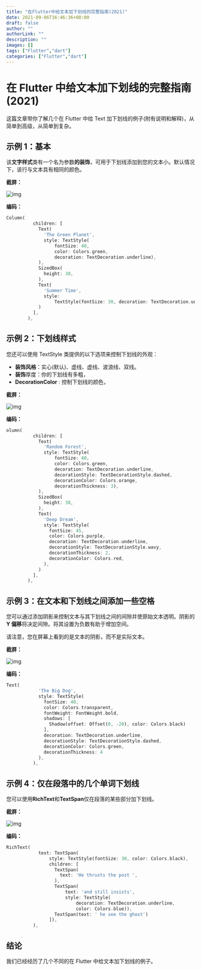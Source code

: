 ```yaml
---
title: "在Flutter中给文本加下划线的完整指南(2021)"
date: 2021-09-06T16:46:36+08:00
draft: false
author: ""
authorLink: ""
description: ""
images: []
tags: ["Flutter","dart"]
categories: ["Flutter","dart"]
---
```


# 在 Flutter 中给文本加下划线的完整指南(2021)

这篇文章带你了解几个在 Flutter 中给 Text 加下划线的例子(附有说明和解释)，从简单到高级，从简单到复杂。

## 示例 1：基本

该**文字样式**类有一个名为参数**的装饰**，可用于下划线添加到您的文本小。默认情况下，该行与文本具有相同的颜色。

**截屏：**

![img](https://luckly007.oss-cn-beijing.aliyuncs.com/image/Screen-Shot-2021-04-08-at-17.55.22.jpg)

**编码：**

```dart
Column(
          children: [
            Text(
              'The Green Planet',
              style: TextStyle(
                  fontSize: 40,
                  color: Colors.green,
                  decoration: TextDecoration.underline),
            ),
            SizedBox(
              height: 30,
            ),
            Text(
              'Summer Time',
              style:
                  TextStyle(fontSize: 30, decoration: TextDecoration.underline),
            )
          ],
        ),
```

## 示例 2：下划线样式

您还可以使用 TextStyle 类提供的以下选项来控制下划线的外观：

- **装饰风格**：实心(默认)、虚线、虚线、波浪线、双线。
- **装饰**厚度：你的下划线有多粗，
- **DecorationColor** : 控制下划线的颜色，

**截屏：**

![img](https://luckly007.oss-cn-beijing.aliyuncs.com/image/Screen-Shot-2021-04-08-at-18.01.17.jpg)

**编码：**

```dart
olumn(
          children: [
            Text(
              'Random Forest',
              style: TextStyle(
                  fontSize: 40,
                  color: Colors.green,
                  decoration: TextDecoration.underline,
                  decorationStyle: TextDecorationStyle.dashed,
                  decorationColor: Colors.orange,
                  decorationThickness: 3),
            ),
            SizedBox(
              height: 30,
            ),
            Text(
              'Deep Dream',
              style: TextStyle(
                fontSize: 45,
                color: Colors.purple,
                decoration: TextDecoration.underline,
                decorationStyle: TextDecorationStyle.wavy,
                decorationThickness: 2,
                decorationColor: Colors.red,
              ),
            )
          ],
        ),
```

## 示例 3：在文本和下划线之间添加一些空格

您可以通过添加阴影来控制文本与其下划线之间的间隙并使原始文本透明。阴影的**Y 偏移**将决定间隙。将其设置为负数有助于增加空间。



请注意，您在屏幕上看到的是文本的阴影，而不是实际文本。

**截屏：**

![img](https://luckly007.oss-cn-beijing.aliyuncs.com/image/Screen-Shot-2021-04-08-at-18.51.46.jpg)

**编码：**

```dart
Text(
            'The Big Dog',
            style: TextStyle(
              fontSize: 40,
              color: Colors.transparent,
              fontWeight: FontWeight.bold,
              shadows: [
                Shadow(offset: Offset(0, -20), color: Colors.black)
              ],
              decoration: TextDecoration.underline,
              decorationStyle: TextDecorationStyle.dashed,
              decorationColor: Colors.green,
              decorationThickness: 4
            ),
          ),
```

## 示例 4：仅在段落中的几个单词下划线

您可以使用**RichText**和**TextSpan**仅在段落的某些部分加下划线。

**截屏：**

![img](https://luckly007.oss-cn-beijing.aliyuncs.com/image/Screen-Shot-2021-04-08-at-18.30.39.jpg)



**编码：**

```dart
RichText(
            text: TextSpan(
                style: TextStyle(fontSize: 30, color: Colors.black),
                children: [
                  TextSpan(
                    text: 'He thrusts the post ',
                  ),
                  TextSpan(
                      text: 'and still insists',
                      style: TextStyle(
                          decoration: TextDecoration.underline,
                          color: Colors.blue)),
                  TextSpan(text: ' he see the ghost')
                ]),
          ),
```

## 结论

我们已经经历了几个不同的在 Flutter 中给文本加下划线的例子。
